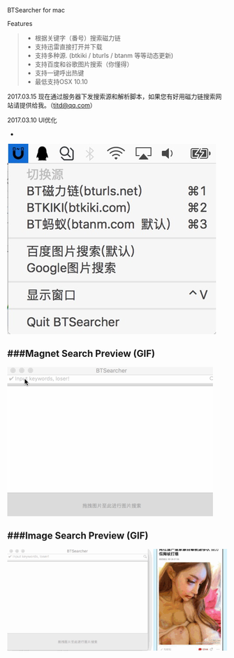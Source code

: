 BTSearcher for mac

Features

> * 根据关键字（番号）搜索磁力链
> * 支持迅雷直接打开并下载
> * 支持多种源. (btkiki / bturls / btanm 等等动态更新)
> * 支持百度和谷歌图片搜索（你懂得）
> * 支持一键呼出热键
> * 最低支持OSX 10.10

2017.03.15 现在通过服务器下发搜索源和解析脚本，如果您有好用磁力链搜索网站请提供给我。（titd@qq.com）

2017.03.10 UI优化

-
![image](https://github.com/titman/Pictures-of-the-warehouse/blob/master/BTSearcher2.png?raw=false)

###Magnet Search Preview (GIF)
-
![image](https://github.com/titman/Pictures-of-the-warehouse/blob/master/BTSearcher1.gif?raw=false)  

###Image Search Preview (GIF)
-
![image](https://github.com/titman/Pictures-of-the-warehouse/blob/master/BTSearcher3.gif?raw=false)  
